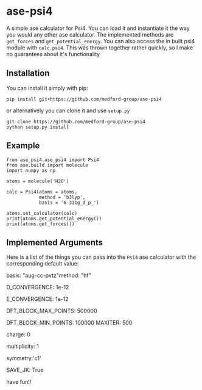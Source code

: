# ase-psi4

A simple ase calculator for Psi4. You can load it and instantiate it the way you would any other ase calculator. The implemented methods are `get_forces` and `get_potential_energy`. You can also access the in built psi4 module with `calc.psi4`. This was thrown together rather quickly, so I make no guarantees about it's functionality

## Installation

You can install it simply with pip:

```
pip install git+https://github.com/medford-group/ase-psi4
```

or alternatively you can clone it and use `setup.py`

```
git clone https://github.com/medford-group/ase-psi4
python setup.py install
```

## Example

```
from ase_psi4.ase_psi4 import Psi4
from ase.build import molecule
import numpy as np

atoms = molecule('H2O')

calc = Psi4(atoms = atoms,
            method = 'b3lyp',
            basis = '6-311g_d_p_')

atoms.set_calculator(calc)
print(atoms.get_potential_energy())
print(atoms.get_forces())
```

## Implemented Arguments

Here is a list of the things you can pass into the `Psi4` ase calculator with the corresponding default value:

basis: "aug-cc-pvtz"method: "hf"

D\_CONVERGENCE: 1e-12

E\_CONVERGENCE: 1e-12

DFT\_BLOCK\_MAX\_POINTS: 500000

DFT\_BLOCK\_MIN\_POINTS: 100000
MAXITER: 500

charge: 0

multiplicity: 1

symmetry:'c1'

SAVE\_JK: True



have fun!!
